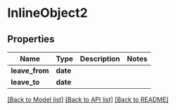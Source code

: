 # InlineObject2

## Properties
Name | Type | Description | Notes
------------ | ------------- | ------------- | -------------
**leave_from** | **date** |  | 
**leave_to** | **date** |  | 

[[Back to Model list]](../README.md#documentation-for-models) [[Back to API list]](../README.md#documentation-for-api-endpoints) [[Back to README]](../README.md)


